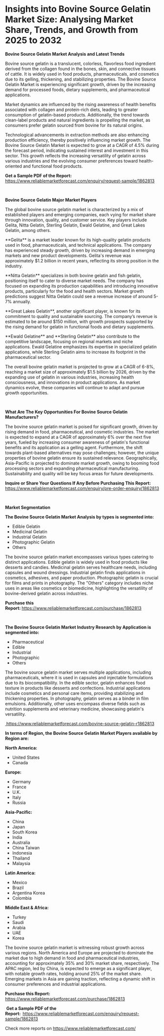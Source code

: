<p><h1>Insights into Bovine Source Gelatin Market Size: Analysing Market Share, Trends, and Growth from 2025 to 2032</h1></p><p><strong>Bovine Source Gelatin Market Analysis and Latest Trends</strong></p>
<p><p>Bovine source gelatin is a translucent, colorless, flavorless food ingredient derived from the collagen found in the bones, skin, and connective tissues of cattle. It is widely used in food products, pharmaceuticals, and cosmetics due to its gelling, thickening, and stabilizing properties. The Bovine Source Gelatin Market is experiencing significant growth, driven by the increasing demand for processed foods, dietary supplements, and pharmaceutical applications. </p><p>Market dynamics are influenced by the rising awareness of health benefits associated with collagen and protein-rich diets, leading to greater consumption of gelatin-based products. Additionally, the trend towards clean-label products and natural ingredients is propelling the market, as consumers prefer gelatin sourced from bovine for its natural origins. </p><p>Technological advancements in extraction methods are also enhancing production efficiency, thereby positively influencing market growth. The Bovine Source Gelatin Market is expected to grow at a CAGR of 4.5% during the forecast period, indicating sustained interest and investment in this sector. This growth reflects the increasing versatility of gelatin across various industries and the evolving consumer preferences toward health-oriented and functional food products.</p></p>
<p><strong>Get a Sample PDF of the Report:&nbsp;</strong> <a href="https://www.reliablemarketforecast.com/enquiry/request-sample/1862813?utm_campaign=3203&utm_medium=2&utm_source=Github&utm_content=ia&utm_term=31032025&utm_id=bovine-source-gelatin">https://www.reliablemarketforecast.com/enquiry/request-sample/1862813</a></p>
<p>&nbsp;</p>
<p><strong>Bovine Source Gelatin Major Market Players</strong></p>
<p><p>The global bovine source gelatin market is characterized by a mix of established players and emerging companies, each vying for market share through innovation, quality, and customer service. Key players include Gelita, Nitta Gelatin, Sterling Gelatin, Ewald Gelatine, and Great Lakes Gelatin, among others.</p><p>**Gelita** is a market leader known for its high-quality gelatin products used in food, pharmaceuticals, and technical applications. The company has experienced steady growth, driven by increasing demand in emerging markets and new product developments. Gelita's revenue was approximately $1.2 billion in recent years, reflecting its strong position in the industry.</p><p>**Nitta Gelatin** specializes in both bovine gelatin and fish gelatin, positioning itself to cater to diverse market needs. The company has focused on expanding its production capabilities and introducing innovative products, particularly for the food and health sectors. Market growth predictions suggest Nitta Gelatin could see a revenue increase of around 5-7% annually.</p><p>**Great Lakes Gelatin**, another significant player, is known for its commitment to quality and sustainable sourcing. The company’s revenue is estimated to be around $150 million, with growth prospects supported by the rising demand for gelatin in functional foods and dietary supplements.</p><p>**Ewald Gelatine** and **Sterling Gelatin** also contribute to the competitive landscape, focusing on regional markets and niche applications. Ewald Gelatine emphasizes its expertise in specialized gelatin applications, while Sterling Gelatin aims to increase its footprint in the pharmaceutical sector.</p><p>The overall bovine gelatin market is projected to grow at a CAGR of 6-8%, reaching a market size of approximately $1.5 billion by 2026, driven by the expanding use of gelatin in various industries, increasing health consciousness, and innovations in product applications. As market dynamics evolve, these companies will continue to adapt and pursue growth opportunities.</p></p>
<p>&nbsp;</p>
<p><strong>What Are The Key Opportunities For Bovine Source Gelatin Manufacturers?</strong></p>
<p><p>The bovine source gelatin market is poised for significant growth, driven by rising demand in food, pharmaceutical, and cosmetic industries. The market is expected to expand at a CAGR of approximately 6% over the next five years, fueled by increasing consumer awareness of gelatin's functional benefits and its application as a gelling agent. Furthermore, the shift towards plant-based alternatives may pose challenges; however, the unique properties of bovine gelatin ensure its sustained relevance. Geographically, Asia-Pacific is projected to dominate market growth, owing to booming food processing sectors and expanding pharmaceutical manufacturing. Sustainability and quality will be key focus areas for future developments.</p></p>
<p><strong>Inquire or Share Your Questions If Any Before Purchasing This Report:</strong> <a href="https://www.reliablemarketforecast.com/enquiry/pre-order-enquiry/1862813?utm_campaign=3203&utm_medium=2&utm_source=Github&utm_content=ia&utm_term=31032025&utm_id=bovine-source-gelatin">https://www.reliablemarketforecast.com/enquiry/pre-order-enquiry/1862813</a></p>
<p>&nbsp;</p>
<p><strong>Market Segmentation</strong></p>
<p><strong>The Bovine Source Gelatin Market Analysis by types is segmented into:</strong></p>
<p><ul><li>Edible Gelatin</li><li>Medicinal Gelatin</li><li>Industrial Gelatin</li><li>Photographic Gelatin</li><li>Others</li></ul></p>
<p><p>The bovine source gelatin market encompasses various types catering to distinct applications. Edible gelatin is widely used in food products like desserts and candies. Medicinal gelatin serves healthcare needs, including capsules and wound dressings. Industrial gelatin finds applications in cosmetics, adhesives, and paper production. Photographic gelatin is crucial for films and prints in photography. The "Others" category includes niche uses in areas like cosmetics or biomedicine, highlighting the versatility of bovine-derived gelatin across industries.</p></p>
<p><strong>Purchase this Report:&nbsp;</strong><a href="https://www.reliablemarketforecast.com/purchase/1862813?utm_campaign=3203&utm_medium=2&utm_source=Github&utm_content=ia&utm_term=31032025&utm_id=bovine-source-gelatin">https://www.reliablemarketforecast.com/purchase/1862813</a></p>
<p>&nbsp;</p>
<p><strong>The Bovine Source Gelatin Market Industry Research by Application is segmented into:</strong></p>
<p><ul><li>Pharmaceutical</li><li>Edible</li><li>Industrial</li><li>Photographic</li><li>Others</li></ul></p>
<p><p>The bovine source gelatin market serves multiple applications, including pharmaceuticals, where it is used in capsules and injectable formulations due to its biocompatibility. In the edible sector, gelatin enhances food texture in products like desserts and confections. Industrial applications include cosmetics and personal care items, providing stabilizing and thickening properties. In photography, gelatin serves as a binder in film emulsions. Additionally, other uses encompass diverse fields such as nutrition supplements and veterinary medicine, showcasing gelatin's versatility.</p></p>
<p><a href="https://www.reliablemarketforecast.com/bovine-source-gelatin-r1862813?utm_campaign=3203&utm_medium=2&utm_source=Github&utm_content=ia&utm_term=31032025&utm_id=bovine-source-gelatin">&nbsp;https://www.reliablemarketforecast.com/bovine-source-gelatin-r1862813</a></p>
<p><strong>In terms of Region, the Bovine Source Gelatin Market Players available by Region are:</strong></p>
<p>
    <p> <strong> North America: </strong>
        <ul>
            <li>United States</li>
            <li>Canada</li>
        </ul>
        </p> 
    <p> <strong> Europe: </strong>
        <ul>
            <li>Germany</li>
            <li>France</li>
            <li>U.K.</li>
            <li>Italy</li>
            <li>Russia</li>
        </ul>
        </p> 
    <p> <strong> Asia-Pacific: </strong>
        <ul>
            <li>China</li>
            <li>Japan</li>
            <li>South Korea</li>
            <li>India</li>
            <li>Australia</li>
            <li>China Taiwan</li>
            <li>Indonesia</li>
            <li>Thailand</li>
            <li>Malaysia</li>
        </ul>
        </p> 
    <p> <strong> Latin America: </strong>
        <ul>
            <li>Mexico</li>
            <li>Brazil</li>
            <li>Argentina Korea</li>
            <li>Colombia</li>
        </ul>
        </p> 
    <p> <strong> Middle East & Africa: </strong>
        <ul>
            <li>Turkey</li>
            <li>Saudi</li>
            <li>Arabia</li>
            <li>UAE</li>
            <li>Korea</li>
        </ul>
    </p>
    </p>
<p><p>The bovine source gelatin market is witnessing robust growth across various regions. North America and Europe are projected to dominate the market due to high demand in food and pharmaceutical industries, accounting for approximately 35% and 30% market share, respectively. The APAC region, led by China, is expected to emerge as a significant player, with notable growth rates, holding around 25% of the market share. Emerging markets in Asia are gaining traction, reflecting a dynamic shift in consumer preferences and industrial applications.</p></p>
<p><strong>Purchase this Report: </strong><a href="https://www.reliablemarketforecast.com/purchase/1862813?utm_campaign=3203&utm_medium=2&utm_source=Github&utm_content=ia&utm_term=31032025&utm_id=bovine-source-gelatin">https://www.reliablemarketforecast.com/purchase/1862813</a></p>
<p>&nbsp;<strong>Get a Sample PDF of the Report:&nbsp;&nbsp;</strong><a href="https://www.reliablemarketforecast.com/enquiry/request-sample/1862813?utm_campaign=3203&utm_medium=2&utm_source=Github&utm_content=ia&utm_term=31032025&utm_id=bovine-source-gelatin">https://www.reliablemarketforecast.com/enquiry/request-sample/1862813</a></p>
<p><strong></strong></p>
<p>Check more reports on <a href="https://www.reliablemarketforecast.com/?utm_campaign=3203&utm_medium=2&utm_source=Github&utm_content=ia&utm_term=31032025&utm_id=bovine-source-gelatin">https://www.reliablemarketforecast.com/</a></p>